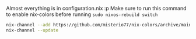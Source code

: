 Almost everything is in configuration.nix :p
Make sure to run this command to enable nix-colors before running `sudo nixos-rebuild switch`
```bash
nix-channel --add https://github.com/misterio77/nix-colors/archive/main.tar.gz nix-colors
nix-channel --update
```
